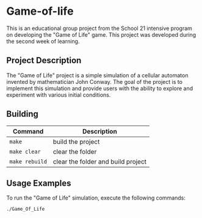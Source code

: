 # Game-of-life

This is an educational group project from the School 21 intensive program on developing the "Game of Life" game. This project was developed during the second week of learning.

## Project Description

The "Game of Life" project is a simple simulation of a cellular automaton invented by mathematician John Conway. The goal of the project is to implement this simulation and provide users with the ability to explore and experiment with various initial conditions.

## Building

| Command         | Description                         |
| --------------- | ----------------------------------- |
| `make`          | build the project                   |
| `make clear`    | clear the folder                    |
| `make rebuild`  | clear the folder and build project  |

## Usage Examples

To run the "Game of Life" simulation, execute the following commands:

```bash
./Game_Of_Life
```

